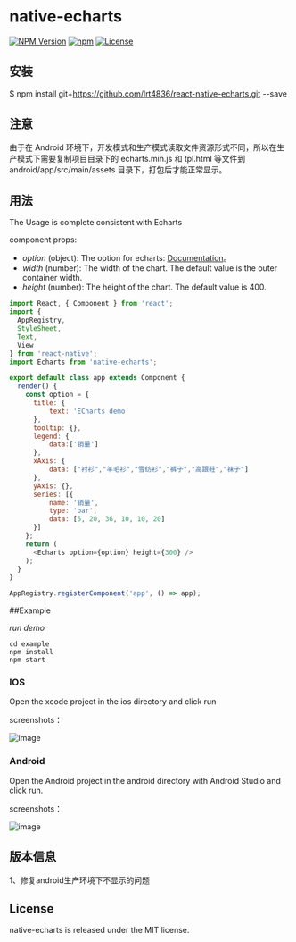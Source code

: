 # native-echarts

[![NPM Version](https://img.shields.io/npm/v/native-echarts.svg?style=flat)](https://www.npmjs.org/package/native-echarts)
  [![npm](https://img.shields.io/npm/dm/native-echarts.svg?style=flat)](https://www.npmjs.org/package/native-echarts)
  [![License](http://img.shields.io/npm/l/native-echarts.svg?style=flat)](https://raw.githubusercontent.com/somonus/react-native-echarts/master/LICENSE.md)
  
## 安装

$ npm install git+https://github.com/lrt4836/react-native-echarts.git --save

## 注意

由于在 Android 环境下，开发模式和生产模式读取文件资源形式不同，所以在生产模式下需要复制项目目录下的 echarts.min.js 和 tpl.html 等文件到 android/app/src/main/assets 目录下，打包后才能正常显示。

## 用法

The Usage is complete consistent with Echarts

component props:

* *option* (object): The option for echarts: [Documentation](http://echarts.baidu.com/option.html#title)。 
* *width* (number): The width of the chart. The default value is the outer container width. 
* *height* (number): The height of the chart. The default value is 400. 


```js
import React, { Component } from 'react';
import {
  AppRegistry,
  StyleSheet,
  Text,
  View
} from 'react-native';
import Echarts from 'native-echarts';

export default class app extends Component {
  render() {
    const option = {
      title: {
          text: 'ECharts demo'
      },
      tooltip: {},
      legend: {
          data:['销量']
      },
      xAxis: {
          data: ["衬衫","羊毛衫","雪纺衫","裤子","高跟鞋","袜子"]
      },
      yAxis: {},
      series: [{
          name: '销量',
          type: 'bar',
          data: [5, 20, 36, 10, 10, 20]
      }]
    };
    return (
      <Echarts option={option} height={300} />
    );
  }
}

AppRegistry.registerComponent('app', () => app);

```



##Example

*run demo*

```
cd example
npm install
npm start
```

### IOS

Open the xcode project in the ios directory and click run

screenshots：

![image](https://github.com/somonus/react-native-echarts/blob/master/example/demoIOS.png)

### Android

Open the Android project in the android directory with Android Studio and click run.

screenshots：

![image](https://github.com/somonus/react-native-echarts/blob/master/example/demoAndroid.png)

## 版本信息

1、修复android生产环境下不显示的问题

## License

native-echarts is released under the MIT license.
